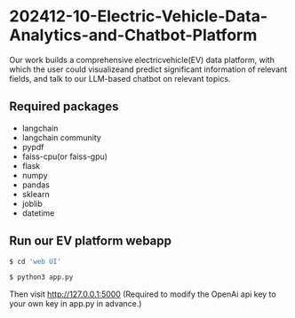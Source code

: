 # 202412-10-Electric-Vehicle-Data-Analytics-and-Chatbot-Platform
Our work builds a comprehensive electricvehicle(EV) data platform, with which the user could visualizeand predict significant information of relevant fields, and talk to our LLM-based chatbot on relevant topics.

 ## Required packages

  - langchain
  - langchain community
  - pypdf
  - faiss-cpu(or faiss-gpu)
  - flask
  - numpy
  - pandas
  - sklearn
  - joblib
  - datetime


## Run our EV platform webapp

```bash
$ cd 'web UI'
```

```bash
$ python3 app.py
```
Then visit http://127.0.0.1:5000
(Required to modify the OpenAi api key to your own key in app.py in advance.)

